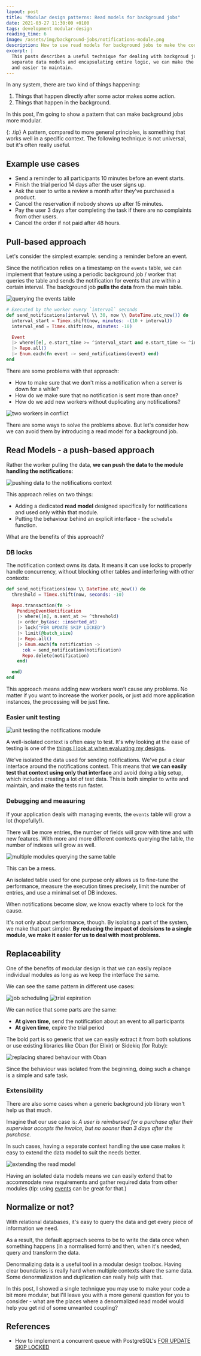 ```yaml
---
layout: post
title: "Modular design patterns: Read models for background jobs"
date: 2021-03-27 11:30:00 +0100
tags: development modular-design
reading_time: 6
image: /assets/img/background-jobs/notifications-module.png
description: How to use read models for background jobs to make the code simpler and modular.
excerpt: |
  This posts describes a useful technique for dealing with backgroud jobs. By using
  separate data models and encapsulating entire logic, we can make the code less coupled
  and easier to maintain.
---
```


In any system, there are two kind of things happening:

1. Things that happen directly after some actor makes some action.
2. Things that happen in the background.

In this post, I'm going to show a pattern that can make background jobs more modular.

{: .tip}
A pattern, compared to more general principles, is something that works well in a specific context. The following technique is not universal, but it's often really useful.

## Example use cases

- Send a reminder to all participants 10 minutes before an event starts.
- Finish the trial period 14 days after the user signs up.
- Ask the user to write a review a month after they've purchased a product.
- Cancel the reservation if nobody shows up after 15 minutes.
- Pay the user 3 days after completing the task if there are no complaints from other users.
- Cancel the order if not paid after 48 hours.

## Pull-based approach

Let's consider the simplest example: sending a reminder before an event.

Since the notification relies on a timestamp on the `events` table, we can implement that feature using a periodic background job / worker that queries the table and sends the notification for events that are within a certain interval. The background job **pulls the data** from the main table.

![querying the events table](/assets/img/background-jobs/querying-events.png)

```elixir
# Executed by the worker every `interval` seconds
def send_notifications(interval \\ 30, now \\ DateTime.utc_now()) do
  interval_start = Timex.shift(now, minutes: -(10 + interval))
  interval_end = Timex.shift(now, minutes: -10)

  Event
  |> where([e], e.start_time >= ^interval_start and e.start_time <= ^interval_end)
  |> Repo.all()
  |> Enum.each(fn event -> send_notifications(event) end)
end
```

There are some problems with that approach:

- How to make sure that we don't miss a notification when a server is down for a while?
- How do we make sure that no notification is sent more than once?
- How do we add new workers without duplicating any notifications?

![two workers in conflict](/assets/img/background-jobs/two-workers.png)

There are some ways to solve the problems above. But let's consider how we can avoid them by introducing a read model for a background job.

## Read Models - a push-based approach

Rather the worker pulling the data, **we can push the data to the module handling the notifications**:

![pushing data to the notifications context](/assets/img/background-jobs/notifications-module.png)

This approach relies on two things:

- Adding a dedicated **read model** designed specifically for notifications and used only within that module.
- Putting the behaviour behind an explicit interface - the `schedule` function.

What are the benefits of this approach?

### DB locks

The notification context owns its data. It means it can use locks to properly handle concurrency, without blocking other tables and interfering with other contexts:

```elixir
def send_notifications(now \\ DateTime.utc_now()) do
  threshold = Timex.shift(now, seconds: -10)

  Repo.transaction(fn ->
    PendingEventNotification
    |> where([n], n.sent_at >= ^threshold)
    |> order_by(asc: :inserted_at)
    |> lock("FOR UPDATE SKIP LOCKED")
    |> limit(@batch_size)
    |> Repo.all()
    |> Enum.each(fn notification ->
      :ok = send_notification(notification)
      Repo.delete(notification)
    end)

  end)
end
```

This approach means adding new workers won’t cause any problems. No matter if you want to increase the worker pools, or just add more application instances, the processing will be just fine.

### Easier unit testing

![unit testing the notifications module](/assets/img/background-jobs/unit-test.png)

A well-isolated context is often easy to test. It's why looking at the ease of testing is one of the [things I look at when evaluating my designs](https://mkaszubowski.com/2020/08/13/good-boundaries-in-modular-software-design.html).

We've isolated the data used for sending notifications. We've put a clear interface around the notifications context. This means that **we can easily test that context using only that interface** and avoid doing a big setup, which includes creating a lot of test data. This is both simpler to write and maintain, and make the tests run faster.

### Debugging and measuring

If your application deals with managing events, the `events` table will grow a lot (hopefully!).

There will be more entries, the number of fields will grow with time and with new features. With more and more different contexts querying the table, the number of indexes will grow as well.

![multiple modules querying the same table](/assets/img/background-jobs/multiple-modules.png)

This can be a mess.

An isolated table used for one purpose only allows us to fine-tune the performance, measure the execution times precisely, limit the number of entries, and use a minimal set of DB indexes.

When notifications become slow, we know exactly where to lock for the cause.

It's not only about performance, though. By isolating a part of the system, we make that part simpler. **By reducing the impact of decisions to a single module, we make it easier for us to deal with most problems.**

## Replaceability

One of the benefits of modular design is that we can easily replace individual modules as long as we keep the interface the same.

We can see the same pattern in different use cases:


![job scheduling](/assets/img/background-jobs/job-scheduler.png)
![trial expiration](/assets/img/background-jobs/trial-expiration.png)

We can notice that some parts are the same:

- **At given time,** send the notification about an event to all participants
- **At given time**, expire the trial period

The bold part is so generic that we can easily extract it from both solutions or use existing libraries like Oban (for Elixir) or Sidekiq (for Ruby):

![replacing shared behaviour with Oban](/assets/img/background-jobs/oban.png)

Since the behaviour was isolated from the beginning, doing such a change is a simple and safe task.

### Extensibility

There are also some cases when a generic background job library won't help us that much.

Imagine that our use case is: *A user is reimbursed for a purchase after their supervisor accepts the invoice, but no sooner than 3 days after the purchase.*

In such cases, having a separate context handling the use case makes it easy to extend the data model to suit the needs better.

![extending the read model](/assets/img/background-jobs/extending-read-model.png)

Having an isolated data models means we can easily extend that to accommodate new requirements and gather required data from other modules (tip: using [events](https://mkaszubowski.com/2021/01/09/elixir-event-handling.html) can be great for that.)

## Normalize or not?

With relational databases, it's easy to query the data and get every piece of information we need.

As a result, the default approach seems to be to write the data once when something happens (in a normalised form) and then, when it's needed, query and transform the data.

Denormalizing data is a useful tool in a modular design toolbox. Having clear boundaries is really hard when multiple contexts share the same data. Some denormalization and duplication can really help with that.

In this post, I showed a single technique you may use to make your code a bit more modular, but I'll leave you with a more general question for you to consider - what are the places where a denormalized read model would help you get rid of some unwanted coupling?

## References

- How to implement a concurrent queue with PostgreSQL's [FOR UPDATE SKIP LOCKED](https://www.2ndquadrant.com/en/blog/what-is-select-skip-locked-for-in-postgresql-9-5/)
